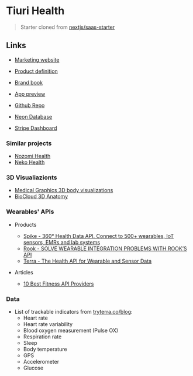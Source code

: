 # Tiuri Health

> Starter cloned from [nextjs/saas-starter](https://github.com/nextjs/saas-starter)


## Links

- [Marketing website](https://www.tiurihealth.com/)
- [Product definition](https://docs.google.com/document/d/1e2b9vgsu-KEjWirE1poZquM_4GoeuL3ut-wqVJDin94/edit?tab=t.0)
- [Brand book](https://docs.google.com/document/d/1iY97Bggw13DtzcDU7i6PQQfUdO-l1_R1nbcSII99nEE/edit?tab=t.0#heading=h.7fmr1v24kmly)

- [App preview](https://tiurihealth-app.vercel.app/)
- [Github Repo](https://github.com/tiurihealth/tiurihealth)
- [Neon Database](https://console.neon.tech/app/projects/gentle-star-89097860?branchId=br-bold-truth-abcjd8ir&database=neondb)
- [Stripe Dashboard](https://dashboard.stripe.com/test/dashboard)

### Similar projects

- [Nozomi Health](https://studio.nozomihealth.com/)
- [Neko Health](https://www.nekohealth.com/se/en)

### 3D Visualiazionts

- [Medical Graphics 3D body visualizations](https://www.medicalgraphics.de/en/project/anatomical-3d-models-in-web-browser/)
- [BioCloud 3D Anatomy](https://www.intervoke.com/biocloud3d-anatomy)

### Wearables' APIs

- Products
  - [Spike - 360° Health Data API. Connect to 500+ wearables, IoT sensors, EMRs and lab systems](https://www.spikeapi.com/)
  - [Rook - SOLVE WEARABLE INTEGRATION PROBLEMS WITH ROOK’S API](https://www.tryrook.io/wearable-api/integrations)
  - [Terra - The Health API for Wearable and Sensor Data](https://tryterra.co/)

- Articles
  - [10 Best Fitness API Providers](https://www.sportfitnessapps.com/blog/10-best-fitness-api-providers)


### Data

- List of trackable indicators from [tryterra.co/blog](https://tryterra.co/blog/comprehensive-list-of-all-the-wearable-data-that-are-available-through-apis-2bcd35a7307f):
  - Heart rate
  - Heart rate variability
  - Blood oxygen measurement (Pulse OX)
  - Respiration rate
  - Sleep
  - Body temperature
  - GPS
  - Accelerometer
  - Glucose
